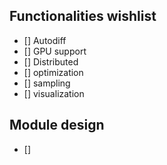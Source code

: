 ## Functionalities wishlist

- [] Autodiff
- [] GPU support
- [] Distributed
- [] optimization
- [] sampling
- [] visualization

## Module design

- []